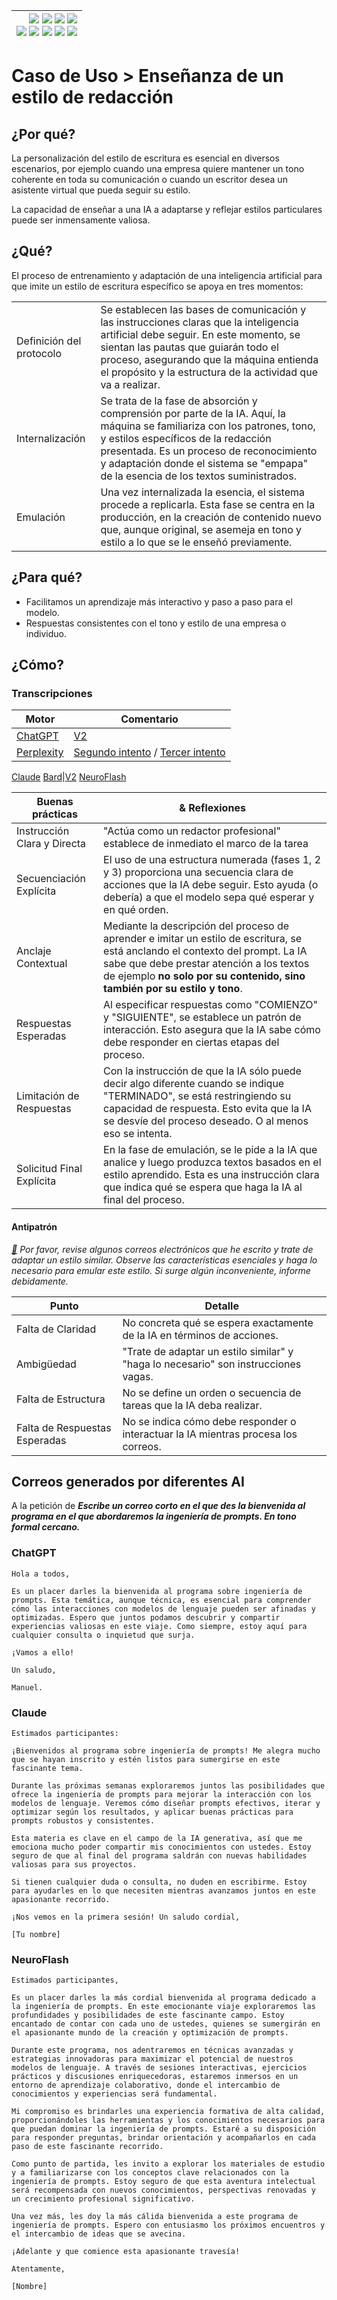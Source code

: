 <div align=right>

|[![](https://img.shields.io/badge/-Inicio-FFF?style=flat&logo=Emlakjet&logoColor=black)](/README.md) [![](https://img.shields.io/badge/-Introducción-FFF?style=flat&logo=abbrobotstudio&logoColor=black)](/documentos/intro.md) [![](https://img.shields.io/badge/-Modelos_de_lenguaje-FFF?style=flat&logo=LiveChat&logoColor=black)](/documentos/LLMs.md) [![](https://img.shields.io/badge/-Panorámica-FFF?style=flat&logo=openstreetmap&logoColor=black)](/documentos/panoramica.md)<br>  [![](https://img.shields.io/badge/-Prompts-FFF?style=flat&logo=Proton&logoColor=black)](/documentos/prompts/README.md) [![](https://img.shields.io/badge/-Ing,_de_prompts-FFF?style=flat&logo=googleearthengine&logoColor=black)](/documentos/ingenieriaDePrompts/README.md) [![](https://img.shields.io/badge/-Patrones-FFF?style=flat&logo=textpattern&logoColor=black)](/documentos/ingenieriaDePrompts/patrones/README.md) [![](https://img.shields.io/badge/8vP-FFF?style=flat&logo=v8&logoColor=black)](/documentos/prompts/mejoresPracticas/8virtudesDelPrompting.md) [![](https://img.shields.io/badge/-Casos_de_uso-FFF?style=flat&logo=gitbook&logoColor=black)](/documentos/casosDeUso/README.md)|
|-:|

</div>

# Caso de Uso > Enseñanza de un estilo de redacción

## ¿Por qué?

La personalización del estilo de escritura es esencial en diversos escenarios, por ejemplo cuando una empresa quiere mantener un tono coherente en toda su comunicación o cuando un escritor desea un asistente virtual que pueda seguir su estilo. 

La capacidad de enseñar a una IA a adaptarse y reflejar estilos particulares puede ser inmensamente valiosa.

## ¿Qué? 

El proceso de entrenamiento y adaptación de una inteligencia artificial para que imite un estilo de escritura específico se apoya en tres momentos:

| | |
|-|-|
Definición del protocolo|Se establecen las bases de comunicación y las instrucciones claras que la inteligencia artificial debe seguir. En este momento, se sientan las pautas que guiarán todo el proceso, asegurando que la máquina entienda el propósito y la estructura de la actividad que va a realizar.
Internalización|Se trata de la fase de absorción y comprensión por parte de la IA. Aquí, la máquina se familiariza con los patrones, tono, y estilos específicos de la redacción presentada. Es un proceso de reconocimiento y adaptación donde el sistema se "empapa" de la esencia de los textos suministrados.
Emulación|Una vez internalizada la esencia, el sistema procede a replicarla. Esta fase se centra en la producción, en la creación de contenido nuevo que, aunque original, se asemeja en tono y estilo a lo que se le enseñó previamente.

## ¿Para qué?

- Facilitamos un aprendizaje más interactivo y paso a paso para el modelo.
- Respuestas consistentes con el tono y estilo de una empresa o individuo.


## ¿Cómo?

### Transcripciones 

|Motor|Comentario
|-|-|
[ChatGPT](https://chat.openai.com/share/584af1d9-e459-4fc3-b571-bf8a3c317d66)|[V2](https://chat.openai.com/share/8fc8b4ff-05b4-4d3f-8a45-d2fa1ebf7e7a)
[Perplexity](https://www.perplexity.ai/search/4b47fa6d-3aeb-43e2-aabc-49c04f8bd925?s=c)|[Segundo intento](https://www.perplexity.ai/search/7d8ee161-fac4-401f-9668-a06baf2eaf97?s=c) / [Tercer intento](https://www.perplexity.ai/search/dc12f7d7-074a-406d-b900-c553b4c1ec14?s=c)
[Claude](https://claude.ai/chat/659fe307-aa6d-464a-b665-7681019d6e13)
[Bard](https://g.co/bard/share/031c9cf35f98)|[V2](https://g.co/bard/share/59632753bce2)
[NeuroFlash](https://app.neuro-flash.com/ai-writer/48f76c1007e11d7ebdc55f5c86a629df/preview)

|Buenas prácticas|& Reflexiones
|-|-|
Instrucción Clara y Directa|"Actúa como un redactor profesional" establece de inmediato el marco de la tarea
Secuenciación Explícita|El uso de una estructura numerada (fases 1, 2 y 3) proporciona una secuencia clara de acciones que la IA debe seguir. Esto ayuda (o debería) a que el modelo sepa qué esperar y en qué orden.
Anclaje Contextual|Mediante la descripción del proceso de aprender e imitar un estilo de escritura, se está anclando el contexto del prompt. La IA sabe que debe prestar atención a los textos de ejemplo **no solo por su contenido, sino también por su estilo y tono**.
Respuestas Esperadas|Al especificar respuestas como "COMIENZO" y "SIGUIENTE", se establece un patrón de interacción. Esto asegura que la IA sabe cómo debe responder en ciertas etapas del proceso.
Limitación de Respuestas|Con la instrucción de que la IA sólo puede decir algo diferente cuando se indique "TERMINADO", se está restringiendo su capacidad de respuesta. Esto evita que la IA se desvíe del proceso deseado. O al menos eso se intenta.
Solicitud Final Explícita|En la fase de emulación, se le pide a la IA que analice y luego produzca textos basados en el estilo aprendido. Esta es una instrucción clara que indica qué se espera que haga la IA al final del proceso.

#### Antipatrón

*[:link:]() Por favor, revise algunos correos electrónicos que he escrito y trate de adaptar un estilo similar. Observe las características esenciales y haga lo necesario para emular este estilo. Si surge algún inconveniente, informe debidamente.*

|Punto|Detalle|
|-|-|
Falta de Claridad|No concreta qué se espera exactamente de la IA en términos de acciones.
Ambigüedad|"Trate de adaptar un estilo similar" y "haga lo necesario" son instrucciones vagas.
Falta de Estructura|No se define un orden o secuencia de tareas que la IA deba realizar.
Falta de Respuestas Esperadas|No se indica cómo debe responder o interactuar la IA mientras procesa los correos.

## Correos generados por diferentes AI

A la petición de ***Escribe un correo corto en el que des la bienvenida al programa en el que abordaremos la ingeniería de prompts. En tono formal cercano.***

### ChatGPT

    Hola a todos,

    Es un placer darles la bienvenida al programa sobre ingeniería de prompts. Esta temática, aunque técnica, es esencial para comprender cómo las interacciones con modelos de lenguaje pueden ser afinadas y optimizadas. Espero que juntos podamos descubrir y compartir experiencias valiosas en este viaje. Como siempre, estoy aquí para cualquier consulta o inquietud que surja.

    ¡Vamos a ello!

    Un saludo,

    Manuel.

### Claude

    Estimados participantes:

    ¡Bienvenidos al programa sobre ingeniería de prompts! Me alegra mucho que se hayan inscrito y estén listos para sumergirse en este fascinante tema.

    Durante las próximas semanas exploraremos juntos las posibilidades que ofrece la ingeniería de prompts para mejorar la interacción con los modelos de lenguaje. Veremos cómo diseñar prompts efectivos, iterar y optimizar según los resultados, y aplicar buenas prácticas para prompts robustos y consistentes.

    Esta materia es clave en el campo de la IA generativa, así que me emociona mucho poder compartir mis conocimientos con ustedes. Estoy seguro de que al final del programa saldrán con nuevas habilidades valiosas para sus proyectos.

    Si tienen cualquier duda o consulta, no duden en escribirme. Estoy para ayudarles en lo que necesiten mientras avanzamos juntos en este apasionante recorrido.

    ¡Nos vemos en la primera sesión! Un saludo cordial,

    [Tu nombre]

### NeuroFlash

    Estimados participantes,

    Es un placer darles la más cordial bienvenida al programa dedicado a la ingeniería de prompts. En este emocionante viaje exploraremos las profundidades y posibilidades de este fascinante campo. Estoy encantado de contar con cada uno de ustedes, quienes se sumergirán en el apasionante mundo de la creación y optimización de prompts.

    Durante este programa, nos adentraremos en técnicas avanzadas y estrategias innovadoras para maximizar el potencial de nuestros modelos de lenguaje. A través de sesiones interactivas, ejercicios prácticos y discusiones enriquecedoras, estaremos inmersos en un entorno de aprendizaje colaborativo, donde el intercambio de conocimientos y experiencias será fundamental.

    Mi compromiso es brindarles una experiencia formativa de alta calidad, proporcionándoles las herramientas y los conocimientos necesarios para que puedan dominar la ingeniería de prompts. Estaré a su disposición para responder preguntas, brindar orientación y acompañarlos en cada paso de este fascinante recorrido.

    Como punto de partida, les invito a explorar los materiales de estudio y a familiarizarse con los conceptos clave relacionados con la ingeniería de prompts. Estoy seguro de que esta aventura intelectual será recompensada con nuevos conocimientos, perspectivas renovadas y un crecimiento profesional significativo.

    Una vez más, les doy la más cálida bienvenida a este programa de ingeniería de prompts. Espero con entusiasmo los próximos encuentros y el intercambio de ideas que se avecina.

    ¡Adelante y que comience esta apasionante travesía!

    Atentamente,

    [Nombre]
